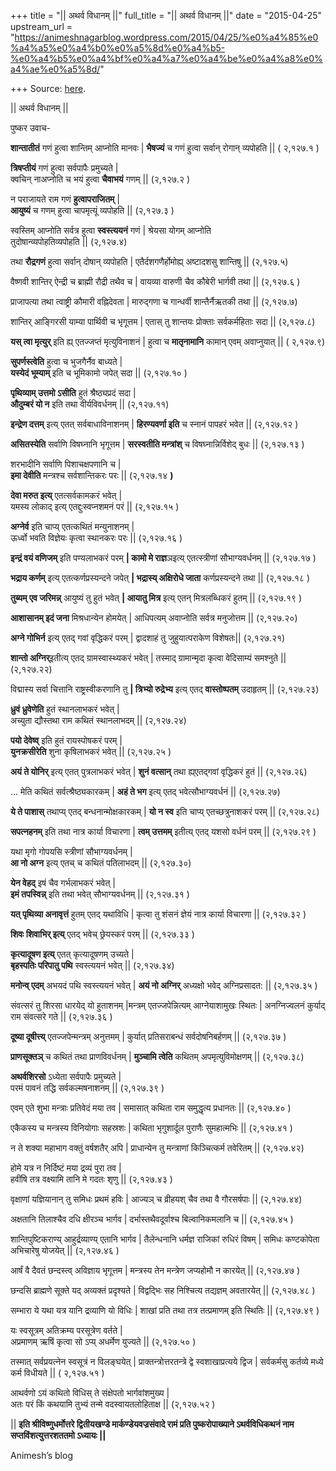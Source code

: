 +++
title = "|| अथर्व विधानम् ||"
full_title = "|| अथर्व विधानम् ||"
date = "2015-04-25"
upstream_url = "https://animeshnagarblog.wordpress.com/2015/04/25/%e0%a4%85%e0%a4%a5%e0%a4%b0%e0%a5%8d%e0%a4%b5-%e0%a4%b5%e0%a4%bf%e0%a4%a7%e0%a4%be%e0%a4%a8%e0%a4%ae%e0%a5%8d/"

+++
Source: [here](https://animeshnagarblog.wordpress.com/2015/04/25/%e0%a4%85%e0%a4%a5%e0%a4%b0%e0%a5%8d%e0%a4%b5-%e0%a4%b5%e0%a4%bf%e0%a4%a7%e0%a4%be%e0%a4%a8%e0%a4%ae%e0%a5%8d/).

|| अथर्व विधानम् ||

पुष्कर उवाच-

**शान्तातीतं** गणं हुत्वा शान्तिम् आप्नोति मानवः \| **भैषज्यं** च गणं
हुत्वा सर्वान् रोगान् व्यपोहति \|\| ( २,१२७.१ )

**त्रिषप्तीयं** गणं हुत्वा सर्वपापैः प्रमुच्यते \|  
क्वचिन् नाअप्नोति च भयं हुत्वा **चैवाभयं** गणम् \|\| (२,१२७.२ )

न पराजायते राम गणं **हुत्वापराजितम्** \|  
**आयुष्यं** च गणम् हुत्वा चापमृत्यूं व्यपोहति \|\| (२,१२७.३ )

स्वस्तिम् आप्नोति सर्वत्र हुत्वा **स्वस्त्ययनं** गणं \| श्रेयसा योगम्
आप्नोति  
तुदोषान्व्यपोहतिव्यपोहति \|\| (२,१२७.४)

तथा **रौद्रगणं** हुत्वा सर्वान् दोषान् व्यपोहति \| एतैर्दशगणैर्होमोह्य्
अष्टादशसु शान्तिषु \|\| (२,१२७.५)

वैष्णवी शान्तिर् ऐन्द्री च ब्राह्मी रौद्री तथैव च \| वायव्या वारुणी चैव
कौबेरी भार्गवी तथा \|\| (२,१२७.६ )

प्राजापत्या तथा त्वाष्ट्री कौमारी वह्निदेवता \| मारुद्गणा च गान्धर्वी
शान्तैर्नैऋतकी तथा \|\| (२,१२७.७)

शान्तिर् आङ्गिरसी याम्या पार्थिवी च भृगूत्तम \| एतास् तु शान्तयः
प्रोक्ताः सर्वकर्महिताः सदा \|\| (२,१२७.८)

**यस् त्वा मृत्युर्** इति ह्य् एतज्जप्तं मृत्युविनाशनं \| हुत्वा च
**मातृनामानि** कामान् एवम् अवाप्नुयात् \|\| ( २,१२७.९)

**सुपर्णस्त्वेति** हुत्वा च भुजगैर्नैव बाध्यते \|  
**यस्येदं भूम्याम्** इति च भूमिकामो जपेत् सदा \|\| (२,१२७.१० )

**पृथिव्याम् उत्तमो ऽसीति** हुतं श्रैष्ठ्यप्रदं सदा \|  
**औदुम्बरं यो न** इति तथा वीर्यविवर्धनम् \|\| (२,१२७.११)

**इन्द्रेण दत्तम्** इत्य् एतत् सर्वबाधाविनाशनम् \| **हिरण्यवर्णा इति** च
स्नानं पापहरं भवेत \|\| (२,१२७.१२ )

**असितस्येति** सर्वाणि विषघ्नानि भृगूत्तम \| **सरस्वतीति मन्त्रांश्** च
विषघ्नान्निर्विशेद् बुधः \|\| (२,१२७.१३ )

शरभादीनि सर्वाणि पिशाचक्षपणानि च \|  
**इमा देवीति** मन्त्रश्च सर्वशान्तिकरः परः \|\| (२,१२७.१४ **)**

**देवा मरुत इत्य्** एतत्सर्वकामकरं भवेत् \|  
यमस्य लोकाद् इत्य् एतद्दुःस्वप्नशमनं परं \|\| (२,१२७.१५ )

**अग्नेर्व** इति चाप्य् एतत्कथितं मन्युनाशनम् \|  
ऊर्ध्वो भवति विज्ञेयः कृत्वा स्थानकरः परः \|\| (२,१२७.१६ )

**इन्द्रं वयं वणिजम्** इति पण्यलाभकरं परम् **\| कामो मे राज्ञ**ञइत्य्
एतत्स्त्रीणां सौभाग्यवर्धनम् \|\| (२,१२७.१७ )

**भद्राय कर्णम्** इत्य् एतत्कर्णप्रस्यन्दने जपेत् **\| भद्रास्य्
अक्षिरोधे जाता** कर्णप्रस्यन्दने तथा \|\| (२,१२७.१८ )

**तुब्यम् एव जरिमन्न्** आयुष्यं तु हुतं भवेत् **\| आयातु मित्र** इत्य्
एतन् मित्रलब्धिकरं हुतम् \|\| (२,१२७.१९ )

**आशासानम् इदं जना** मिश्रधान्येन होमयेत् \| आधिपत्यम् अवाप्नोति सर्वत्र
मनुजोत्तम \|\| (२,१२७.२०)

**अग्ने गोभिर्न** इत्य् एतद् गवां वृद्धिकरं परम् \| द्वादशाहं तु
जुहुयात्पराकेण विशेषतः\|\| (२,१२७.२१)

**शान्तो अग्निर्**इतीत्य् एतद् ग्रामस्वास्थ्यकरं भवेत् \| तस्माद्
ग्रामान्मृदा कृत्वा वेदिसाम्यं समश्नुते \|\| (२,१२७.२२)

विद्मास्य सर्वा चित्तानि राष्ट्रस्वीकरणानि तु **\| त्रिभ्यो रुद्रेभ्य**
इत्य् एतद् **वास्तोष्पतम्** उदाहृतम् \|\| (२,१२७.२३)

**ध्रुवं ध्रुवेणेति** हुतं स्थानलाभकरं भवेत् \|  
अच्युता द्यौस्तथा राम कथितं स्थानलाभदम् \|\| (२,१२७.२४)

**पयो देवेष्व्** इति हुतं रायस्पोषकरं परम् \|  
**युनक्रसीरेति** शुना कृषिलाभकरं भवेत् \|\| (२,१२७.२५ )

**अयं ते योनिर्** इत्य् एतत् पुत्रलाभकरं भवेत् \| **शुनं वत्सान्** तथा
ह्य्एतद्गवां वृद्धिकरं हुतं \|\| (२,१२७.२६)

… मेति कथितं सर्वत्श्रैष्ठ्यकारकम् \| **अहं ते भग** इत्य् एतद्
भवेत्सौभाग्यवर्धनं \|\| (२,१२७.२७)

**ये ते पाशास्** तथाप्य् एतद् बन्धनान्मोक्षकारकम् \| **यो न स्व** इति
चाप्य् एतच्छत्रुनाशकरं परम् \|\| (२,१२७.२८)

**सपत्नहनम्** इति तथा नात्र कार्या विचारणा \| **त्वम् उत्तमम्** इतीत्य्
एतद् यशसो वर्धनं परम् \|\| (२,१२७.२९ )

यथा मृगो गोपयसि स्त्रीणां सौभाग्यवर्धनम् \|  
**आ नो अग्न** इत्य् एतच् च कथितं पतिलाभदम् \|\| (२,१२७.३०)

**येन वेहद्** इषं चैव गर्भलाभकरं भवेत् \|  
**इमं तपस्विन्न्** इति तथा भवेत् सौभाग्यवर्धनम् \|\| (२,१२७.३१ )

**यत् पृथिव्या अनावृत्तं** हुतम् एतद् यथाविधि \| कृत्वा तु शंसनं ज्ञेयं
नात्र कार्या विचारणा \|\| (२,१२७.३२ )

**शिवः शिवाभिर् इत्य्** एतद् भवेच् छ्रेयस्करं परम् \|\| (२,१२७.३३ )

**कृत्यादूषण इत्य्** एतत् कृत्यादूषणम् उच्यते \|  
**बृहस्पतिः परिपातु पथि** स्वस्त्ययनं भवेत् \|\| (२,१२७.३४)

**मनोन्व् एदम्** अभयदं पथि स्वस्त्ययनं भवेत् \| **अयं नो अग्निर्**
अध्यक्षो भवेद् अग्निप्रसादत: \|\| (२,१२७.३५ )

संवत्सरं तु शिरसा धारयेद् यो हुताशनम् \|मन्त्रम् एतज्जपेन्नित्यम्
आग्नेयाशामुखः स्थितः \| अनग्निज्वलनं कुर्याद् राम संवत्सरे गते \|\|
(२,१२७.३६ )

**दूष्या दूषीत्त्य्** एतज्जपेन्मन्त्रम् अनुत्तमम् \| कुर्यात्
प्रतिसराबन्धं सर्वदोषनिबर्हणम् \|\| (२,१२७.३७ )

**प्राणसूक्तञ्** च कथितं तथा प्राणविवर्धनम् \| **मुञ्चामि त्वेति**
कथितम् अपमृत्युविमोक्षणम् \|\| (२,१२७.३८)

**अथर्वशिरसो** ऽध्येता सर्वपापैः प्रमुच्यते \|  
परमं पावनं तद्धि सर्वकल्मषनाशनम् \|\| (२,१२७.३९ )

एवम् एते शुभा मन्त्राः प्रतिवेदं मया तव \| समासात् कथिता राम समुद्धृत्य
प्रधानतः \|\| (२,१२७.४० )

एकैकस्य च मन्त्रस्य विनियोगाः सहस्रशः \| कथिता भृगुशार्दूल पुराणैः
सुमहात्मभिः \|\| (२,१२७.४१ )

न ते शक्या महाभाग वक्तुं वर्षशतैर् अपि \| प्राधान्येन तु मन्त्राणां
किञ्चित्कर्म तवेरितम् \|\| (२,१२७.४२)

होमे यत्र न निर्दिष्टं मया द्रव्यं पुरा तव \|  
हवींषि तत्र वक्ष्यामि तानि मे गदतः शृणु \|\| (२,१२७.४३ )

वृक्षाणां यज्ञियानान् तु समिधः प्रथमं हविः \| आज्यञ् च व्रीहयश् चैव तथा
वै गौरसर्षपाः \|\| (२,१२७.४४)

अक्षतानि तिलाश्चैव दधि क्षीरञ्च भार्गव \| दर्भास्तथैवदूर्वाश्च
बिल्वानिकमलानि च \|\| (२,१२७.४५ )

शान्तिपुष्टिकराण्य् आहुर्द्रव्याण्य् एतानि भार्गव \| तैलेन्धनानि धर्मज्ञ
राजिकां रुधिरं विषम् \| समिधः कण्टकोपेता अभिचारेषु योजयेत् \|\|
(२,१२७.४६ )

आर्षं वै दैवतं छन्दस्त्व् अविज्ञाय भृगूत्तम \| मन्त्रस्य तेन मन्त्रेण
जप्यहोमौ न कारयेत् \|\| (२,१२७.४७ )

छन्दसि ब्राह्मणे सूक्ते यद् अव्यक्तं प्रदृश्यते \| विद्वद्भिः सह
निश्चित्य तद्यज्ञम् अवतारयेत् \|\| (२,१२७.४८ )

सम्भारा ये यथा यत्र यानि द्रव्याणि यो विधिः \| शाखां प्रति तथा तत्र
तत्प्रमाणम् इति स्थितिः \|\| (२,१२७.४९ )

यः स्वसूत्रम् अतिक्रम्य परसूत्रेण वर्तते \|  
अप्रमाणम् ऋषिं कृत्वा सो ऽप्य् अधर्मेण युज्यते \|\| (२,१२७.५० )

तस्मात् सर्वप्रयत्नेन स्वसूत्रं न विलङ्घयेत् \| प्राक्तन्त्रोत्तरतन्त्रे
द्वे स्वशाखाप्रत्यये द्विज \| सर्वकर्मसु कर्तव्ये मध्ये कर्म विधीयते
\|\| ( २,१२७.५१ )

आथर्वणो ऽयं कथितो विधिस् ते संक्षेपतो भार्गवांशमुख्य \|  
अतः परं किं कथयामि तुभ्यं तन्मे वदस्वायतलोहिताक्ष \|\| (२,१२७.५२ )

\|\| **इति श्रीविष्णुधर्मोत्तरे द्वितीयखण्डे मार्कण्डेयवज्रसंवादे रामं
प्रति पुष्करोपाख्याने ऽथर्वविधिकथनं नाम सप्तविंशत्युत्तरशततमो ऽध्यायः
\|\|**

Animesh’s blog

